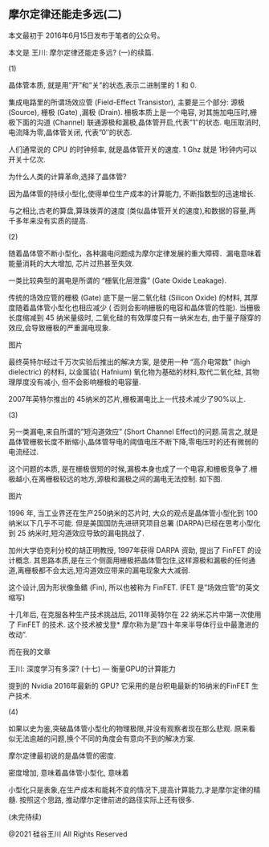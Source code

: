 ## 摩尔定律还能走多远(二)

本文最初于 2016年6月15日发布于笔者的公众号。

本文是 王川: 摩尔定律还能走多远? (一)的续篇.

(1)

晶体管本质, 就是用&#8221;开&#8221;和&#8221;关&#8221;的状态,表示二进制里的 1 和 0.

集成电路里的所谓场效应管 (Field-Effect Transistor), 主要是三个部分: 源极 (Source), 栅极 (Gate) ,漏极 (Drain).
栅极本质上是一个电容, 对其施加电压时,栅极下面的沟道 (Channel) 联通源极和漏极,晶体管开启,代表&#8221;1&#8243;的状态.
电压取消时,电流降为零,晶体管关闭, 代表&#8221;0&#8243;的状态.

人们通常说的 CPU 的时钟频率, 就是晶体管开关的速度. 1 Ghz 就是 1秒钟内可以开关十亿次.

为什么人类的计算革命,选择了晶体管?

因为晶体管的持续小型化,使得单位生产成本的计算能力, 不断指数型的迅速增长.

与之相比,古老的算盘,算珠拨弄的速度 (类似晶体管开关的速度),和数据的容量,两千多年来没有实质的提高.

(2)

随着晶体管不断小型化，各种漏电问题成为摩尔定律发展的重大障碍．漏电意味着能量消耗的大大增加, 芯片过热甚至失效.

一类比较典型的漏电是所谓的 &#8220;栅氧化层泄露&#8221; (Gate Oxide Leakage).

传统的场效应管的栅极 (Gate) 底下是一层二氧化硅 (Silicon Oxide) 的材料, 其厚度随着晶体管小型化也相应减少 (
否则会影响栅极的电容和晶体管的性能). 当栅极长度缩减到 45 纳米量级时, 二氧化硅的有效厚度只有一纳米左右,
由于量子隧穿的效应,会导致栅极的严重漏电现象.

图片

最终英特尔经过千万次实验后推出的解决方案, 是使用一种 &#8220;高介电常数&#8221; (high dielectric) 的材料, 以金属铪(
Hafnium) 氧化物为基础的材料,取代二氧化硅, 其物理厚度没有减小, 但不会影响栅极的电容量.

2007年英特尔推出的 45纳米的芯片,栅极漏电比上一代技术减少了90%以上.

(3)

另一类漏电,来自所谓的&#8221;短沟道效应&#8221; (Short Channel Effect)的问题.简言之,就是晶体管栅极长度不断缩小,晶体管导电的阈值电压不断下降,零电压时的还有微弱的电流经过.

这个问题的本质, 是在栅极很短的时候,漏极本身也成了一个电容,和栅极竞争了.栅极越小,在离栅极较远的地方,源极和漏极之间的漏电无法控制.
如下图.

图片

1996 年, 当工业界还在生产250纳米的芯片时, 大众的观点是晶体管小型化到 100纳米以下几乎不可能.
但是美国国防先进研究项目总署 (DARPA)已经在思考小型化到 25 纳米时,短沟道效应导致的漏电挑战了.

加州大学伯克利分校的胡正明教授, 1997年获得 DARPA 资助, 提出了 FinFET 的设计概念.
其思路本质,是在三个侧面用栅极把晶体管包住,这样源极和漏极的任何通道,离栅极都不会太远,短沟道效应带来的漏电现象大大减弱.

这个设计,因为形状像鱼鳍 (Fin), 所以也被称为 FinFET. (FET 是&#8221;场效应管&#8221;的英文缩写)

十几年后, 在克服各种生产技术挑战后, 2011年英特尔在 22 纳米芯片中第一次使用了 FinFET 的技术. 这个技术被戈登*
摩尔称为是&#8221;四十年来半导体行业中最激进的改动&#8221;.

而在我的文章

王川: 深度学习有多深? (十七) &#8212; 衡量GPU的计算能力

提到的 Nvidia 2016年最新的 GPU? 它采用的是台积电最新的16纳米的FinFET 生产技术.

(4)

如果以史为鉴,突破晶体管小型化的物理极限,并没有观察者现在那么悲观. 原来看似无法逾越的问题,换个不同的角度会有意向不到的解决方案.

摩尔定律最初说的是晶体管的密度.

密度增加, 意味着晶体管小型化, 意味着

小型化只是表象,在生产成本和能耗不变的情况下,提高计算能力,才是摩尔定律的精髓. 按照这个思路, 推动摩尔定律前进的路径实际上还有很多.

(未完待续)

@2021 硅谷王川 All Rights Reserved

